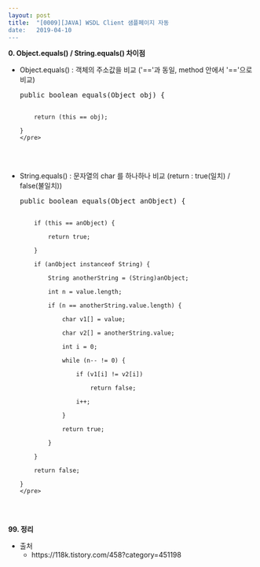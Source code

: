 ```yaml
---
layout: post
title:  "[0009][JAVA] WSDL Client 샘플페이지 자동 
date:   2019-04-10
---
```


**0. Object.equals() / String.equals() 차이점**
<br>

<ul class="circle lm20">
  <li>Object.equals() : 객체의 주소값을 비교 ('=='과 동일, method 안에서 '=='으로 비교)
    <pre class="prettyprint">public boolean equals(Object obj) {

        return (this == obj);

    }
    </pre>
  </li>
  <li>String.equals() : 문자열의 char 를 하나하나 비교 (return : true(일치) / false(불일치))
    <pre class="prettyprint">public boolean equals(Object anObject) {

        if (this == anObject) {

            return true;

        }

        if (anObject instanceof String) {

            String anotherString = (String)anObject;

            int n = value.length;

            if (n == anotherString.value.length) {

                char v1[] = value;

                char v2[] = anotherString.value;

                int i = 0;

                while (n-- != 0) {

                    if (v1[i] != v2[i])

                        return false;

                    i++;

                }

                return true;

            }

        }

        return false;

    }
    </pre>
  </li>
</ul>

**99. 정리**
<ul class="circle lm20">
  <li>출처
    <ul class="disc lm30">
      <li>https://118k.tistory.com/458?category=451198</li>
    </ul>
  </li>
</ul>

